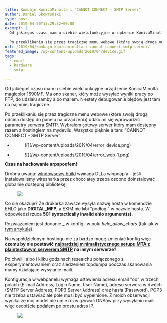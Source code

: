 ```yaml
---
title: Kombajn KonicaMinolta i "CANNOT CONNECT – SMTP Server"
author: Daniel Skowroński
type: post
date: 2019-04-30T13:29:52+00:00
excerpt: |
  Od jakiegoś czasu mam u siebie wielofunkcyjne urządzenie KonicaMinolta magicolor 1690MF. Ma ono skaner, który może wysyłać wyniki pracy po FTP, do udziału samby albo mailem. Niestety debugowanie błędów jest tam co najmniej tragiczne.
  
  Po przeklikaniu się przez tragiczne menu webowe (które swoją drogą odcina dostęp do panelu na urządzeniu) udało mi się wprowadzić parametry serwera SMTP. Wybrałem gotowy serwer który mam dostępny razem z hostingiem na mydevilu. Wszystko pięknie a tam: "CANNOT CONNECT – SMTP Server".
url: /2019/04/kombajn-konicaminolta-i-cannot-connect-smtp-server/
featured_image: /wp-content/uploads/2019/04/device.gif
tags:
  - email
  - hardware
  - smtp

---
```

Od jakiegoś czasu mam u siebie wielofunkcyjne urządzenie KonicaMinolta magicolor 1690MF. Ma ono skaner, który może wysyłać wyniki pracy po FTP, do udziału samby albo mailem. Niestety debugowanie błędów jest tam co najmniej tragiczne. 

Po przeklikaniu się przez tragiczne menu webowe (które swoją drogą odcina dostęp do panelu na urządzeniu) udało mi się wprowadzić parametry serwera SMTP. Wybrałem gotowy serwer który mam dostępny razem z hostingiem na mydevilu. Wszystko pięknie a tam: "CANNOT CONNECT - SMTP Server".

<ul class="is-layout-flex wp-block-gallery-5 wp-block-gallery columns-2 is-cropped">
  <li class="blocks-gallery-item">
    <figure>![](/wp-content/uploads/2019/04/error_device.png)</figure>
  </li>
  <li class="blocks-gallery-item">
    <figure>![](/wp-content/uploads/2019/04/error_web-1.png)</figure>
  </li>
</ul>

**Czas na hackowanie arpspoofem!**  


Drobna uwaga: [windowsowy build][1] wymaga DLLa winpcap'a - jeśli instalowaliśmy wiresharka przez chocolatey trzeba osobno doinstalować globalnie dostępną bibliotekę.<figure class="wp-block-image">

![](/wp-content/uploads/2019/04/wireshark.png) </figure> 

Co się okazuje? Że drukarka zawsze wysyła nazwę hosta w komendzie EHLO jako **DIGITAL_MFP**, a EXIM nie lubi "podłogi" w nazwie hosta. W odpowiedzi rzuca **501 syntactically invalid ehlo argument(s).** 

Rozwiązaniem jest dodanie **_** w konfigu w polu _helo\_allow\_chars_ (tak jak w [tym artykule][2]).

Na współdzielonym hostingu nie za bardzo mogę zmieniać konfig więc **czemu by nie postawić** [**najbardziej minimalistycznego setupu MTA z plaintextowym serwerem SMTP**][3] **na innym serwerze?**

Po chwili, albo i kilku godzinach researchu połączonego z eksperymentowaniem oraz śledzeniem tcpdumpa podczas skanowania mamy działające wysyłanie maili.

Konfiguracja w webpanelu wymaga ustawienia adresu email "od" w trzech polach (E-mail Address, Login Name, User Name), adresu serwera w dwóch (SMTP Server Address, POP3 Server Address) oraz hasła (Password). POP3 nie trzeba ustawiać ale pole musi być wypełnione. Z moich obserwacji wynika że mój model nie umie rozwiązywać DNSów przy wysyłaniu maili więc osobiście podałem po prostu adres IP.<figure class="wp-block-image">

![](/wp-content/uploads/2019/04/config.png) </figure>

 [1]: https://github.com/alandau/arpspoof
 [2]: https://heapdump.wordpress.com/2010/07/07/exim4-helo-config-in-debian/
 [3]: https://blog.dsinf.net/2019/04/najbardziej-minimalistyczny-setup-mta-z-plaintextowym-serwerem-smtp/